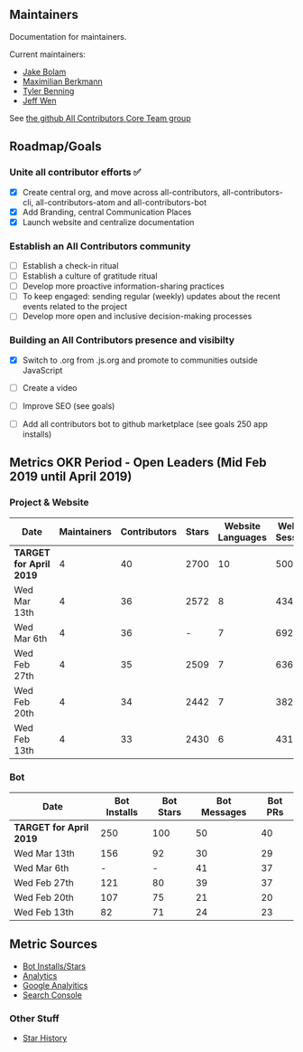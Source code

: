 ## Maintainers
Documentation for maintainers.

Current maintainers: 
- [Jake Bolam](https://github.com/jakebolam)
- [Maximilian Berkmann](https://github.com/Berkmann18) 
- [Tyler Benning](https://github.com/tbenning) 
- [Jeff Wen](https://github.com/sinchang)

See [the github All Contributors Core Team group](https://github.com/orgs/all-contributors/teams/core/members)

## Roadmap/Goals
### Unite all contributor efforts ✅
- [x] Create central org, and move across all-contributors, all-contributors-cli, all-contributors-atom and all-contributors-bot
- [x] Add Branding, central Communication Places
- [x] Launch website and centralize documentation

### Establish an All Contributors community
- [ ] Establish a check-in ritual
- [ ] Establish a culture of gratitude ritual 
- [ ] Develop more proactive information-sharing practices
- [ ] To keep engaged: sending regular (weekly) updates about the recent events related to the project 
- [ ] Develop more open and inclusive decision-making processes

### Building an All Contributors presence and visibilty
- [x] Switch to .org from .js.org and promote to communities outside JavaScript
- [ ] Create a video
- [ ] Improve SEO (see goals)
- [ ] Add all contributors bot to github marketplace (see goals 250 app installs)


## Metrics OKR Period - Open Leaders (Mid Feb 2019 until April 2019)
### Project & Website
Date | Maintainers | Contributors | Stars | Website Languages  | Website Sessions | SEO Clicks | SEO Impressions
---|---|---|---|---|---|---|---
**TARGET for April 2019** | 4 | 40 | 2700 | 10 | 500 | 10 | 100
Wed Mar 13th | 4 | 36 | 2572 | 8 | 434 | 0 | 69
Wed Mar 6th  | 4 | 36 | - | 7 | 692 | 5 | 43
Wed Feb 27th | 4 | 35 | 2509 | 7 | 636 | 1 | -
Wed Feb 20th | 4 | 34 | 2442 | 7 | 382 | 0 | -
Wed Feb 13th | 4 | 33 | 2430 | 6 | 431 | 0 | -


### Bot
Date | Bot Installs | Bot Stars | Bot Messages | Bot PRs 
---|---|---|---|---
**TARGET for April 2019** | 250 | 100 | 50 | 40
Wed Mar 13th | 156 | 92 | 30 | 29
Wed Mar 6th | - | - | 41 | 37
Wed Feb 27th | 121 | 80 | 39 | 37
Wed Feb 20th | 107 | 75 | 21 | 20
Wed Feb 13th | 82 | 71 | 24 | 23


## Metric Sources
- [Bot Installs/Stars](https://probot.github.io/apps/all-contributors/)
- [Analytics](https://analytics.amplitude.com/all-contributors/dashboard/yh9wcyv)
- [Google Analyitics](https://analytics.google.com/analytics/web/#/dashboard/OZG_ZAFyR2-GjE4In1DVBg/a131821931w191468068p187370803/)
- [Search Console](https://search.google.com/search-console?resource_id=https%3A%2F%2Fallcontributors.org%2F)


### Other Stuff
- [Star History](https://timqian.com/star-history/#all-contributors/all-contributors)
